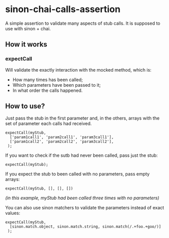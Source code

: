 # sinon-chai-calls-assertion

A simple assertion to validate many aspects of stub calls. It is supposed to use with sinon + chai.

## How it works

### expectCall

Will validate the exactly interaction with the mocked method, which is:
* How many times has been called;
* Which parameters have been passed to it;
* In what order the calls happened.

## How to use?

Just pass the stub in the first parameter and, in the others, arrays with the set of parameter each calls had received.

```
expectCall(myStub,
  ['param1call1', 'param2call1', 'param3call1'],
  ['param1call2', 'param2call2', 'param3call2'],
 );
```

If you want to check if the sutb had never been called, pass just the stub:

```
expectCall(myStub);
```

If you expect the stub to been called with no parameters, pass empty arrays:

```
expectCall(myStub, [], [], [])
```
*(in this example, myStub had been called three times with no parameters)*

You can also use sinon matchers to validate the parameters instead of exact values:

```
expectCall(myStub,
  [sinon.match.object, sinon.match.string, sinon.match(/.+foo.+goo/)]
 );
```
